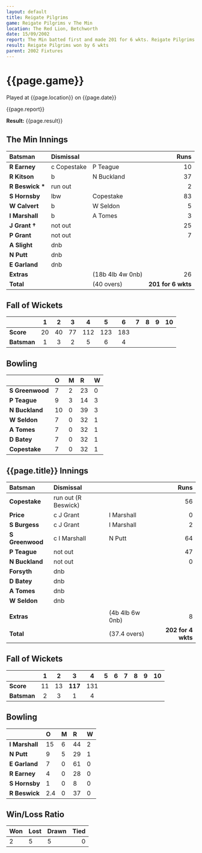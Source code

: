 ```yaml
---
layout: default
title: Reigate Pilgrims
game: Reigate Pilgrims v The Min
location: The Red Lion, Betchworth
date: 15/09/2002
report: The Min batted first and made 201 for 6 wkts. Reigate Pilgrims replied with 202 for 4 wkts
result: Reigate Pilgrims won by 6 wkts
parent: 2002 Fixtures
---
```


# {{page.game}}

Played at {{page.location}} on {{page.date}}

{{page.report}}

**Result:** {{page.result}}

## The Min Innings

| Batsman | Dismissal |  | Runs |
|:---|:---|---|---:|
| **R Earney** | c Copestake | P Teague | 10 |
| **R Kitson** | b | N Buckland | 37 |
| **R Beswick &#42;** | run out |  | 2 |
| **S Hornsby** | lbw | Copestake | 83 |
| **W Calvert** | b | W Seldon | 5 |
| **I Marshall** | b | A Tomes | 3 |
| **J Grant &#8224;** | not out |  | 25 |
| **P Grant** | not out |  | 7 |
| **A Slight** | dnb |  |  |
| **N Putt** | dnb |  |  |
| **E Garland** | dnb |  |  |
| **Extras** | | (18b 4lb 4w 0nb) | 26 |
| **Total** | | (40 overs) | **201 for 6 wkts** |

## Fall of Wickets

| | 1 | 2 | 3 | 4 | 5 | 6 | 7 | 8 | 9 | 10 |
|---|:---:|:---:|:---:|:---:|:---:|:---:|:---:|:---:|:---:|:---:|
| **Score** | 20 | 40 | 77 | 112 | 123 | 183 |  |  |  |  |
| **Batsman** | 1 | 3 | 2 | 5 | 6 | 4 |  |  |  |  |

## Bowling

| | O | M | R | W |
|---|:---|:---|:---|:---|
| **S Greenwood** | 7 | 2 | 23 | 0 |
| **P Teague** | 9 | 3 | 14 | 3 |
| **N Buckland** | 10 | 0 | 39 | 3 |
| **W Seldon** | 7 | 0 | 32 | 1 |
| **A Tomes** | 7 | 0 | 32 | 1 |
| **D Batey** | 7 | 0 | 32 | 1 |
| **Copestake** | 7 | 0 | 32 | 1 |

## {{page.title}} Innings

| Batsman | Dismissal |  | Runs |
|:---|:---|---|---:|
| **Copestake** | run out (R Beswick) |  | 56 |
| **Price** | c J Grant | I Marshall | 0 |
| **S Burgess** | c J Grant | I Marshall | 2 |
| **S Greenwood** | c I Marshall | N Putt | 64 |
| **P Teague** | not out |  | 47 |
| **N Buckland** | not out |  | 0 |
| **Forsyth** | dnb |  |  |
| **D Batey** | dnb |  |  |
| **A Tomes** | dnb |  |  |
| **W Seldon** | dnb |  |  |
|  |  |  |  |
| **Extras** | | (4b 4lb 6w 0nb) | 8 |
| **Total** | | (37.4 overs) | **202 for 4 wkts** |

## Fall of Wickets

| | 1 | 2 | 3 | 4 | 5 | 6 | 7 | 8 | 9 | 10 |
|---|:---:|:---:|:---:|:---:|:---:|:---:|:---:|:---:|:---:|:---:|
| **Score** | 11 | 13 | **117** | 131 |  |  |  |  |  |  |
| **Batsman** | 2 | 3 | 1 | 4 |  |  |  |  |  |  |

## Bowling

| | O | M | R | W |
|---|:---|:---|:---|:---|
| **I Marshall** | 15 | 6 | 44 | 2 |
| **N Putt** | 9 | 5 | 29 | 1 |
| **E Garland** | 7 | 0 | 61 | 0 |
| **R Earney** | 4 | 0 | 28 | 0 |
| **S Hornsby** | 1 | 0 | 8 | 0 |
| **R Beswick** | 2.4 | 0 | 37 | 0 |

## Win/Loss Ratio

| Won | Lost | Drawn | Tied |
|:---|:---|:---|---:|
| 2 | 5 | 5 | 0 |